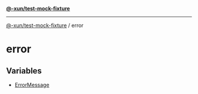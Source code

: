 [**@-xun/test-mock-fixture**](../README.md)

***

[@-xun/test-mock-fixture](../README.md) / error

# error

## Variables

- [ErrorMessage](variables/ErrorMessage.md)
